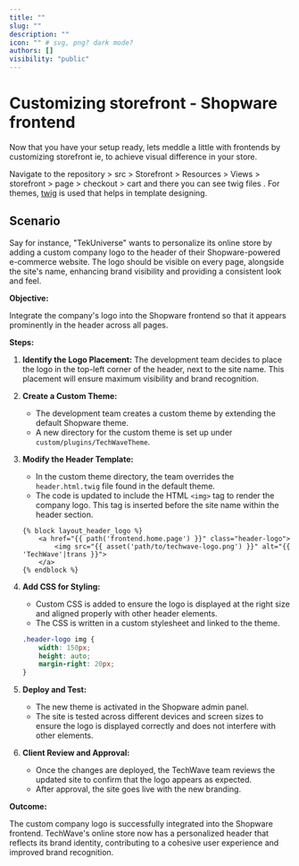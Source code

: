 ```yaml
---
title: ""
slug: ""
description: ""
icon: "" # svg, png? dark mode?
authors: []
visibility: "public"
---
```


# Customizing storefront - Shopware frontend

Now that you have your setup ready, lets meddle a little with frontends by customizing storefront ie, to achieve visual difference in your store.

Navigate to the repository > src > Storefront > Resources > Views > storefront > page > checkout > cart and there you can see twig files . For themes, [twig](https://twig.symfony.com/doc/3.x/) is used that helps in template designing.

## Scenario

Say for instance, "TekUniverse" wants to personalize its online store by adding a custom company logo to the header of their Shopware-powered e-commerce website. The logo should be visible on every page, alongside the site's name, enhancing brand visibility and providing a consistent look and feel.

**Objective:**

Integrate the company's logo into the Shopware frontend so that it appears prominently in the header across all pages.

**Steps:**

1. **Identify the Logo Placement:**
   The development team decides to place the logo in the top-left corner of the header, next to the site name. This placement will ensure maximum visibility and brand recognition.

2. **Create a Custom Theme:**
   - The development team creates a custom theme by extending the default Shopware theme.
   - A new directory for the custom theme is set up under `custom/plugins/TechWaveTheme`.

3. **Modify the Header Template:**
   - In the custom theme directory, the team overrides the `header.html.twig` file found in the default theme.
   - The code is updated to include the HTML `<img>` tag to render the company logo. This tag is inserted before the site name within the header section.

   ```twig
   {% block layout_header_logo %}
       <a href="{{ path('frontend.home.page') }}" class="header-logo">
           <img src="{{ asset('path/to/techwave-logo.png') }}" alt="{{ 'TechWave'|trans }}">
       </a>
   {% endblock %}
   ```

4. **Add CSS for Styling:**
   - Custom CSS is added to ensure the logo is displayed at the right size and aligned properly with other header elements.
   - The CSS is written in a custom stylesheet and linked to the theme.

   ```css
   .header-logo img {
       width: 150px;
       height: auto;
       margin-right: 20px;
   }
   ```

5. **Deploy and Test:**
   - The new theme is activated in the Shopware admin panel.
   - The site is tested across different devices and screen sizes to ensure the logo is displayed correctly and does not interfere with other elements.

6. **Client Review and Approval:**
   - Once the changes are deployed, the TechWave team reviews the updated site to confirm that the logo appears as expected.
   - After approval, the site goes live with the new branding.

**Outcome:**

The custom company logo is successfully integrated into the Shopware frontend. TechWave's online store now has a personalized header that reflects its brand identity, contributing to a cohesive user experience and improved brand recognition.



